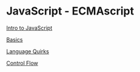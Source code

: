 JavaScript - ECMAscript
=======================
[Intro to JavaScript](intro.md)

[Basics](basics.md)

[Language Quirks](quirks.md)

[Control Flow](control.md)

